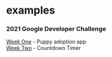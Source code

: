 # examples

### 2021 Google Developer Challenge    
[Week One](https://github.com/sierraobryan/jetpack-compose-1) - Puppy adoption app    
[Week Two](https://github.com/sierraobryan/jetpack-compose-week-2) - Countdown Timer
